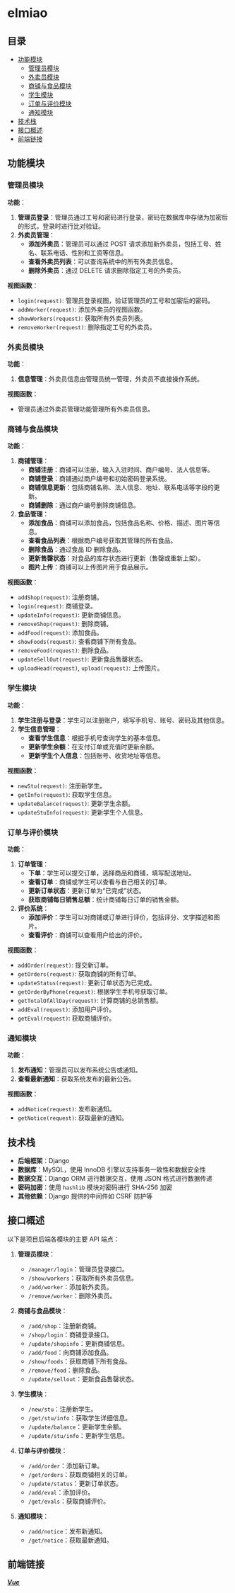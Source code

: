 # elmiao

## 目录
- [功能模块](#功能模块)
  - [管理员模块](#管理员模块)
  - [外卖员模块](#外卖员模块)
  - [商铺与食品模块](#商铺与食品模块)
  - [学生模块](#学生模块)
  - [订单与评价模块](#订单与评价模块)
  - [通知模块](#通知模块)
- [技术栈](#技术栈)
- [接口概述](#接口概述)
- [前端链接](#前端链接)

## 功能模块

### **管理员模块**
**功能**：
1. **管理员登录**：管理员通过工号和密码进行登录，密码在数据库中存储为加密后的形式，登录时进行比对验证。
2. **外卖员管理**：
   - **添加外卖员**：管理员可以通过 POST 请求添加新外卖员，包括工号、姓名、联系电话、性别和工资等信息。
   - **查看外卖员列表**：可以查询系统中的所有外卖员信息。
   - **删除外卖员**：通过 DELETE 请求删除指定工号的外卖员。

**视图函数**：
- `login(request)`: 管理员登录视图，验证管理员的工号和加密后的密码。
- `addWorker(request)`: 添加外卖员的视图函数。
- `showWorkers(request)`: 获取所有外卖员列表。
- `removeWorker(request)`: 删除指定工号的外卖员。

### **外卖员模块**
**功能**：
1. **信息管理**：外卖员信息由管理员统一管理，外卖员不直接操作系统。

**视图函数**：
- 管理员通过外卖员管理功能管理所有外卖员信息。

### **商铺与食品模块**
**功能**：
1. **商铺管理**：
   - **商铺注册**：商铺可以注册，输入入驻时间、商户编号、法人信息等。
   - **商铺登录**：商铺通过商户编号和初始密码登录系统。
   - **商铺信息更新**：包括商铺名称、法人信息、地址、联系电话等字段的更新。
   - **商铺删除**：通过商户编号删除商铺信息。
2. **食品管理**：
   - **添加食品**：商铺可以添加食品，包括食品名称、价格、描述、图片等信息。
   - **查看食品列表**：根据商户编号获取其管理的所有食品。
   - **删除食品**：通过食品 ID 删除食品。
   - **更新售罄状态**：对食品的库存状态进行更新（售罄或重新上架）。
   - **图片上传**：商铺可以上传图片用于食品展示。

**视图函数**：
- `addShop(request)`: 注册商铺。
- `login(request)`: 商铺登录。
- `updateInfo(request)`: 更新商铺信息。
- `removeShop(request)`: 删除商铺。
- `addFood(request)`: 添加食品。
- `showFoods(request)`: 查看商铺下所有食品。
- `removeFood(request)`: 删除食品。
- `updateSellOut(request)`: 更新食品售罄状态。
- `uploadHead(request)`, `upload(request)`: 上传图片。

### **学生模块**
**功能**：
1. **学生注册与登录**：学生可以注册账户，填写手机号、账号、密码及其他信息。
2. **学生信息管理**：
   - **查看学生信息**：根据手机号查询学生的基本信息。
   - **更新学生余额**：在支付订单或充值时更新余额。
   - **更新学生个人信息**：包括账号、收货地址等信息。

**视图函数**：
- `newStu(request)`: 注册新学生。
- `getInfo(request)`: 获取学生信息。
- `updateBalance(request)`: 更新学生余额。
- `updateStuInfo(request)`: 更新学生个人信息。

### **订单与评价模块**
**功能**：
1. **订单管理**：
   - **下单**：学生可以提交订单，选择商品和商铺，填写配送地址。
   - **查看订单**：商铺或学生可以查看与自己相关的订单。
   - **更新订单状态**：更新订单为“已完成”状态。
   - **获取商铺每日销售总额**：统计商铺每日订单的销售金额。
2. **评价系统**：
   - **添加评价**：学生可以对商铺或订单进行评价，包括评分、文字描述和图片。
   - **查看评价**：商铺可以查看用户给出的评价。

**视图函数**：
- `addOrder(request)`: 提交新订单。
- `getOrders(request)`: 获取商铺的所有订单。
- `updateStatus(request)`: 更新订单状态为已完成。
- `getOrderByPhone(request)`: 根据学生手机号获取订单。
- `getTotalOfAllDay(request)`: 计算商铺的总销售额。
- `addEval(request)`: 添加用户评价。
- `getEval(request)`: 获取商铺评价。

### **通知模块**
**功能**：
1. **发布通知**：管理员可以发布系统公告或通知。
2. **查看最新通知**：获取系统发布的最新公告。

**视图函数**：
- `addNotice(request)`: 发布新通知。
- `getNotice(request)`: 获取最新的通知。

## 技术栈
- **后端框架**：Django
- **数据库**：MySQL，使用 InnoDB 引擎以支持事务一致性和数据安全性
- **数据交互**：Django ORM 进行数据交互，使用 JSON 格式进行数据传递
- **密码加密**：使用 `hashlib` 模块对密码进行 SHA-256 加密
- **其他依赖**：Django 提供的中间件如 CSRF 防护等

## 接口概述
以下是项目后端各模块的主要 API 端点：

1. **管理员模块**：
   - `/manager/login`：管理员登录接口。
   - `/show/workers`：获取所有外卖员信息。
   - `/add/worker`：添加新外卖员。
   - `/remove/worker`：删除外卖员。

2. **商铺与食品模块**：
   - `/add/shop`：注册新商铺。
   - `/shop/login`：商铺登录接口。
   - `/update/shopinfo`：更新商铺信息。
   - `/add/food`：向商铺添加食品。
   - `/show/foods`：获取商铺下所有食品。
   - `/remove/food`：删除食品。
   - `/update/sellout`：更新食品售罄状态。

3. **学生模块**：
   - `/new/stu`：注册新学生。
   - `/get/stu/info`：获取学生详细信息。
   - `/update/balance`：更新学生余额。
   - `/update/stu/info`：更新学生信息。

4. **订单与评价模块**：
   - `/add/order`：添加新订单。
   - `/get/orders`：获取商铺相关的订单。
   - `/update/status`：更新订单状态。
   - `/add/eval`：添加评价。
   - `/get/evals`：获取商铺评价。

5. **通知模块**：
   - `/add/notice`：发布新通知。
   - `/get/notice`：获取最新通知。

## 前端链接
[***Vue***](https://github.com/reqwaaaaa/elmiao_Vue)
